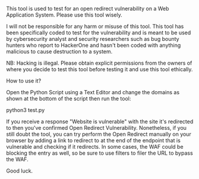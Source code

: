 This tool is used to test for an open redirect vulnerability on a Web Application System. Please use this tool wisely. 

I will not be responsible for any harm or misuse of this tool. This tool has been specifically coded to test for the vulnerability and is meant to be used by cybersecurity analyst and security researchers such as bug bounty hunters who report to HackerOne and hasn't been coded with anything malicious to cause destruction to a system.

NB: Hacking is illegal. Please obtain explicit permissions from the owners of where you decide to test this tool before testing it and use this tool ethically.

How to use it?

Open the Python Script using a Text Editor and change the domains as shown at the bottom of the script then run the tool:

python3 test.py

If you receive a response "Website is vulnerable" with the site it's redirected to then you've confirmed Open Redirect Vulnerability. Nonetheless, if you still doubt the tool, you can try perform the Open Redirect manually on your browser by adding a link to redirect to at the end of the endpoint that is vulnerable and checking if it redirects. In some cases, the WAF could be blocking the entry as well, so be sure to use filters to filer the URL to bypass the WAF.

Good luck.
